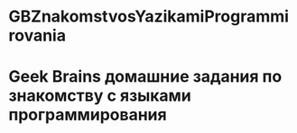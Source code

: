 # GBZnakomstvosYazikamiProgrammirovania
# Geek Brains домашние задания по знакомству с языками программирования
